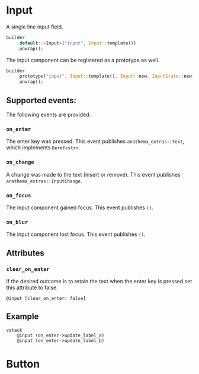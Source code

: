 # Input

A single line input field.

```rust
builder
    .default::<Input>("input", Input::template())
    .unwrap();

```

The input component can be registered as a prototype as well. 

```rust
builder
    .prototype("input", Input::template(), Input::new, InputState::new)
    .unwrap();

```

## Supported events:

The following events are provided:

###  `on_enter` 

The enter key was pressed.
This event publishes `anathema_extras::Text`, which implements `Deref<str>`.

### `on_change` 

A change was made to the text (insert or remove).
This event publishes `anathema_extras::InputChange`.

### `on_focus` 

The input component gained focus.
This event publishes `()`.

### `on_blur` 

The input component lost focus.
This event publishes `()`.

## Attributes

### `clear_on_enter`

If the desired outcome is to retain the text when the enter key is pressed set
this attribute to false.

```
@input [clear_on_enter: false]
```

## Example

```
vstack
    @input (on_enter->update_label_a)
    @input (on_enter->update_label_b)
```

# Button
